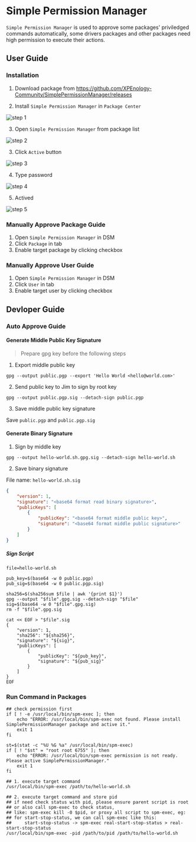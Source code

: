 # Simple Permission Manager

`Simple Permission Manager` is used to approve some packages' priviledged commands automatically, some drivers packages and other packages need high permission to execute their actions.

## User Guide

### Installation

1. Download package from https://github.com/XPEnology-Community/SimplePermissionManager/releases

2. Install `Simple Permission Manager` in `Package Center`

![step 1](docs/images/spm-installation-01.png)

3. Open `Simple Permission Manager` from package list

![step 2](docs/images/spm-installation-02.png)

3. Click `Active` button

![step 3](docs/images/spm-installation-03.png)

4. Type password

![step 4](docs/images/spm-installation-04.png)

5. Actived

![step 5](docs/images/spm-installation-05.png)

### Manually Approve Package Guide

1. Open `Simple Permission Manager` in DSM
2. Click `Package` in tab
3. Enable target package by clicking checkbox

### Manually Approve User Guide

1. Open `Simple Permission Manager` in DSM
2. Click `User` in tab
3. Enable target user by clicking checkbox

## Devloper Guide

### Auto Approve Guide

#### Generate Middle Public Key Signature

> Prepare gpg key before the following steps

1. Export middle public key

```shell
gpg --output public.pgp --export 'Hello World <hello@world.com>'
```

2. Send public key to Jim to sign by root key

```shell
gpg --output public.pgp.sig --detach-sign public.pgp
```

3. Save middle public key signature

Save `public.pgp` and `public.pgp.sig`

#### Generate Binary Signature

1. Sign by middle key

```shell
gpg --output hello-world.sh.gpg.sig --detach-sign hello-world.sh
```

2. Save binary signature

File name: `hello-world.sh.sig`

```json
{
    "version": 1,
    "signature": "<base64 format read binary signature>",
    "publicKeys": [
        {
            "publicKey": "<base64 format middle public key>",
            "signature": "<base64 format middle public signature>"
        }
    ]
}
```

##### Sign Script

```shell
file=hello-world.sh

pub_key=$(base64 -w 0 public.pgp)
pub_sig=$(base64 -w 0 public.pgp.sig)

sha256=$(sha256sum $file | awk '{print $1}')
gpg --output "$file".gpg.sig --detach-sign "$file"
sig=$(base64 -w 0 "$file".gpg.sig)
rm -f "$file".gpg.sig

cat << EOF > "$file".sig
{
    "version": 1,
    "sha256": "${sha256}",
    "signature": "${sig}",
    "publicKeys": [
        {
            "publicKey": "${pub_key}",
            "signature": "${pub_sig}"
        }
    ]
}
EOF
```

### Run Command in Packages

```
## check permission first
if [ ! -e /usr/local/bin/spm-exec ]; then
    echo "ERROR: /usr/local/bin/spm-exec not found. Please install SimplePermissionManager package and active it."
    exit 1
fi

st=$(stat -c "%U %G %a" /usr/local/bin/spm-exec)
if [ ! "$st" = "root root 6755" ]; then
    echo "ERROR: /usr/local/bin/spm-exec permission is not ready. Please active SimplePermissionManager."
    exit 1
fi

## 1. execute target command
/usr/local/bin/spm-exec /path/to/hello-world.sh

## 2. execute target command and store pid
## if need check status with pid, please ensure parent script is root
## or also call spm-exec to check status,
## like: spm-exec kill -0 $pid, or proxy all script to spm-exec, eg:
## for start-stop-status, we can call spm-exec like this:
##     start-stop-status -> spm-exec real-start-stop-status > real-start-stop-status
/usr/local/bin/spm-exec -pid /path/to/pid /path/to/hello-world.sh
```